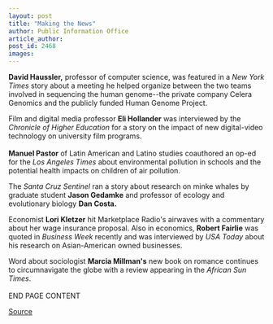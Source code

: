 ```yaml
---
layout: post
title: "Making the News"
author: Public Information Office
article_author: 
post_id: 2468
images:
---
```


<p>
  <b>David Haussler,</b> professor of computer science, was featured in a <i>New York Times</i> story about a meeting he helped organize between the two teams involved in sequencing the human genome--the private company Celera Genomics and the publicly funded Human Genome Project.
</p>
<p>
  Film and digital media professor <b>Eli Hollander</b> was interviewed by the <i>Chronicle of Higher Education</i> for a story on the impact of new digital-video technology on university film programs.<br>
  <br>
  <b>Manuel Pastor</b> of Latin American and Latino studies coauthored an op-ed for the <i>Los Angeles Times</i> about environmental pollution in schools and the potential health impacts on children of air pollution.
</p>
<p>
  The <i>Santa Cruz Sentinel</i> ran a story about research on minke whales by graduate student <b>Jason Gedamke</b> and professor of ecology and evolutionary biology <b>Dan Costa.</b>
</p>
<p>
  Economist <b>Lori Kletzer</b> hit Marketplace Radio's airwaves with a commentary about her wage insurance proposal. Also in economics, <b>Robert Fairlie</b> was quoted in <i>Business Week</i> recently and was interviewed by <i>USA Today</i> about his research on Asian-American owned businesses.
</p>
<p>
  Word about sociologist <b>Marcia Millman's</b> new book on romance continues to circumnavigate the globe with a review appearing in the <i>African Sun Times</i>.<br>
  <br>
  END PAGE CONTENT
</p>
<p><a href="http://www1.ucsc.edu/currents/00-01/06-25/makenews.html" title="Permalink to makenews">Source</a></p>
